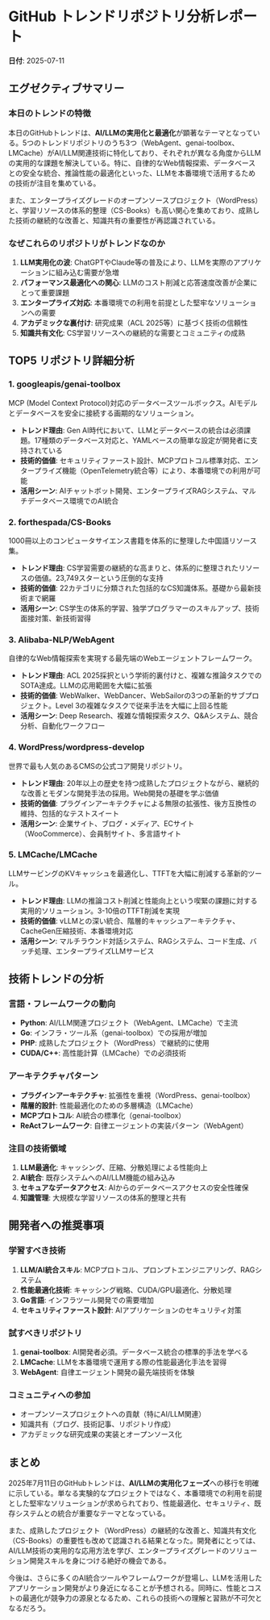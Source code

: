 # GitHub トレンドリポジトリ分析レポート

**日付**: 2025-07-11

## エグゼクティブサマリー

### 本日のトレンドの特徴
本日のGitHubトレンドは、**AI/LLMの実用化と最適化**が顕著なテーマとなっている。5つのトレンドリポジトリのうち3つ（WebAgent、genai-toolbox、LMCache）がAI/LLM関連技術に特化しており、それぞれが異なる角度からLLMの実用的な課題を解決している。特に、自律的なWeb情報探索、データベースとの安全な統合、推論性能の最適化といった、LLMを本番環境で活用するための技術が注目を集めている。

また、エンタープライズグレードのオープンソースプロジェクト（WordPress）と、学習リソースの体系的整理（CS-Books）も高い関心を集めており、成熟した技術の継続的な改善と、知識共有の重要性が再認識されている。

### なぜこれらのリポジトリがトレンドなのか
1. **LLM実用化の波**: ChatGPTやClaude等の普及により、LLMを実際のアプリケーションに組み込む需要が急増
2. **パフォーマンス最適化への関心**: LLMのコスト削減と応答速度改善が企業にとって重要課題
3. **エンタープライズ対応**: 本番環境での利用を前提とした堅牢なソリューションへの需要
4. **アカデミックな裏付け**: 研究成果（ACL 2025等）に基づく技術の信頼性
5. **知識共有文化**: CS学習リソースへの継続的な需要とコミュニティの成熟

## TOP5 リポジトリ詳細分析

### 1. googleapis/genai-toolbox
MCP (Model Context Protocol)対応のデータベースツールボックス。AIモデルとデータベースを安全に接続する画期的なソリューション。
- **トレンド理由**: Gen AI時代において、LLMとデータベースの統合は必須課題。17種類のデータベース対応と、YAMLベースの簡単な設定が開発者に支持されている
- **技術的価値**: セキュリティファースト設計、MCPプロトコル標準対応、エンタープライズ機能（OpenTelemetry統合等）により、本番環境での利用が可能
- **活用シーン**: AIチャットボット開発、エンタープライズRAGシステム、マルチデータベース環境でのAI統合

### 2. forthespada/CS-Books
1000冊以上のコンピュータサイエンス書籍を体系的に整理した中国語リソース集。
- **トレンド理由**: CS学習需要の継続的な高まりと、体系的に整理されたリソースの価値。23,749スターという圧倒的な支持
- **技術的価値**: 22カテゴリに分類された包括的なCS知識体系。基礎から最新技術まで網羅
- **活用シーン**: CS学生の体系的学習、独学プログラマーのスキルアップ、技術面接対策、新技術習得

### 3. Alibaba-NLP/WebAgent
自律的なWeb情報探索を実現する最先端のWebエージェントフレームワーク。
- **トレンド理由**: ACL 2025採択という学術的裏付けと、複雑な推論タスクでのSOTA達成。LLMの応用範囲を大幅に拡張
- **技術的価値**: WebWalker、WebDancer、WebSailorの3つの革新的サブプロジェクト。Level 3の複雑なタスクで従来手法を大幅に上回る性能
- **活用シーン**: Deep Research、複雑な情報探索タスク、Q&Aシステム、競合分析、自動化ワークフロー

### 4. WordPress/wordpress-develop
世界で最も人気のあるCMSの公式コア開発リポジトリ。
- **トレンド理由**: 20年以上の歴史を持つ成熟したプロジェクトながら、継続的な改善とモダンな開発手法の採用。Web開発の基礎を学ぶ価値
- **技術的価値**: プラグインアーキテクチャによる無限の拡張性、後方互換性の維持、包括的なテストスイート
- **活用シーン**: 企業サイト、ブログ・メディア、ECサイト（WooCommerce）、会員制サイト、多言語サイト

### 5. LMCache/LMCache
LLMサービングのKVキャッシュを最適化し、TTFTを大幅に削減する革新的ツール。
- **トレンド理由**: LLMの推論コスト削減と性能向上という喫緊の課題に対する実用的ソリューション。3-10倍のTTFT削減を実現
- **技術的価値**: vLLMとの深い統合、階層的キャッシュアーキテクチャ、CacheGen圧縮技術、本番環境対応
- **活用シーン**: マルチラウンド対話システム、RAGシステム、コード生成、バッチ処理、エンタープライズLLMサービス

## 技術トレンドの分析

### 言語・フレームワークの動向
- **Python**: AI/LLM関連プロジェクト（WebAgent、LMCache）で主流
- **Go**: インフラ・ツール系（genai-toolbox）での採用が増加
- **PHP**: 成熟したプロジェクト（WordPress）で継続的に使用
- **CUDA/C++**: 高性能計算（LMCache）での必須技術

### アーキテクチャパターン
- **プラグインアーキテクチャ**: 拡張性を重視（WordPress、genai-toolbox）
- **階層的設計**: 性能最適化のための多層構造（LMCache）
- **MCPプロトコル**: AI統合の標準化（genai-toolbox）
- **ReActフレームワーク**: 自律エージェントの実装パターン（WebAgent）

### 注目の技術領域
1. **LLM最適化**: キャッシング、圧縮、分散処理による性能向上
2. **AI統合**: 既存システムへのAI/LLM機能の組み込み
3. **セキュアなデータアクセス**: AIからのデータベースアクセスの安全性確保
4. **知識管理**: 大規模な学習リソースの体系的整理と共有

## 開発者への推奨事項

### 学習すべき技術
1. **LLM/AI統合スキル**: MCPプロトコル、プロンプトエンジニアリング、RAGシステム
2. **性能最適化技術**: キャッシング戦略、CUDA/GPU最適化、分散処理
3. **Go言語**: インフラツール開発での需要増加
4. **セキュリティファースト設計**: AIアプリケーションのセキュリティ対策

### 試すべきリポジトリ
1. **genai-toolbox**: AI開発者必須。データベース統合の標準的手法を学べる
2. **LMCache**: LLMを本番環境で運用する際の性能最適化手法を習得
3. **WebAgent**: 自律エージェント開発の最先端技術を体験

### コミュニティへの参加
- オープンソースプロジェクトへの貢献（特にAI/LLM関連）
- 知識共有（ブログ、技術記事、リポジトリ作成）
- アカデミックな研究成果の実装とオープンソース化

## まとめ
2025年7月11日のGitHubトレンドは、**AI/LLMの実用化フェーズ**への移行を明確に示している。単なる実験的なプロジェクトではなく、本番環境での利用を前提とした堅牢なソリューションが求められており、性能最適化、セキュリティ、既存システムとの統合が重要なテーマとなっている。

また、成熟したプロジェクト（WordPress）の継続的な改善と、知識共有文化（CS-Books）の重要性も改めて認識される結果となった。開発者にとっては、AI/LLM技術の実用的な応用方法を学び、エンタープライズグレードのソリューション開発スキルを身につける絶好の機会である。

今後は、さらに多くのAI統合ツールやフレームワークが登場し、LLMを活用したアプリケーション開発がより身近になることが予想される。同時に、性能とコストの最適化が競争力の源泉となるため、これらの技術への理解と習熟が不可欠となるだろう。